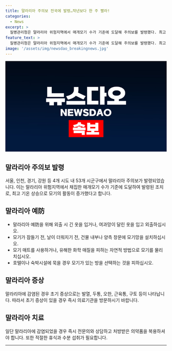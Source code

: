 ```yaml
---
title: 말라리아 주의보 전국에 발령…작년보다 한 주 빨라!
categories:
  - News
excerpt: >
  질병관리청은 말라리아 위험지역에서 매개모기 수가 기준에 도달해 주의보를 발령했다. 최고 기온 상승으로 모기 활동이 증가하며, 주의보가 한 주 빨리 발령됐다. 주의보가 발령된 지역은 서울, 인천, 경기, 강원 등 4개 시도 내 53개 시군구 중 강화군, 파주시, 철원군 등 3곳이다.
feature_text: >
  질병관리청은 말라리아 위험지역에서 매개모기 수가 기준에 도달해 주의보를 발령했다. 최고 기온 상승으로 모기 활동이 증가하며, 주의보가 한 주 빨리 발령됐다. 주의보가 발령된 지역은 서울, 인천, 경기, 강원 등 4개 시도 내 53개 시군구 중 강화군, 파주시, 철원군 등 3곳이다.
image: '/assets/img/newsdao_breakingnews.jpg'
---
```


<p><img src="/assets/img/newsdao_breakingnews.jpg" alt="koreaapp 속보" /></p>

<h2 data-ke-size="size26">말라리아 주의보 발령</h2>

<p>서울, 인천, 경기, 강원 등 4개 시도 내 53개 시군구에서 말라리아 주의보가 발령되었습니다. 이는 말라리아 위험지역에서 채집한 매개모기 수가 기준에 도달하여 발령된 조치로, 최고 기온 상승으로 모기의 활동이 증가했다고 합니다.</p>

<h2 data-ke-size="size26">말라리아 예防</h2>

<ul>
    <li>말라리아 예防을 위해 외출 시 긴 옷을 입거나, 여과망이 달린 옷을 입고 외출하십시오.</li>
    <li>모기가 잠들기 전, 날이 더워지기 전, 건물 내부나 양측 창문에 모기망을 설치하십시오.</li>
    <li>모기 매트를 사용하거나, 유해한 화학 매질을 피하는 자연적 방법으로 모기를 물리치십시오.</li>
    <li>호텔이나 숙박시설에 묵을 경우 모기가 있는 방을 선택하는 것을 피하십시오.</li>
</ul>

<h2 data-ke-size="size26">말라리아 증상</h2>

<p>말라리아에 감염된 경우 초기 증상으로는 발열, 두통, 오한, 근육통, 구토 등이 나타납니다. 따라서 초기 증상이 있을 경우 즉시 의료기관을 방문하시기 바랍니다.</p>

<h2 data-ke-size="size26">말라리아 치료</h2>

<p>일단 말라리아에 감염되었을 경우 즉시 전문의와 상담하고 처방받은 의약품을 복용하셔야 합니다. 또한 적절한 휴식과 수분 섭취가 필요합니다.</p>

<hr>

<p data-ke-size="size16">&nbsp;</p>

